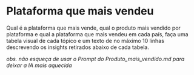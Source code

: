 # Plataforma que mais vendeu

Qual é a plataforma que mais vende,
qual o produto mais vendido por plataforma 
e qual a plataforma que mais vendeu em cada país,
faça uma tabela visual de cada tópico 
e um texto de no máximo 10 linhas descrevendo os insights retirados abaixo de cada tabela.  

*obs. não esqueça de usar o Prompt do Produto_mais_vendido.md para deixar a IA mais aquecida*
